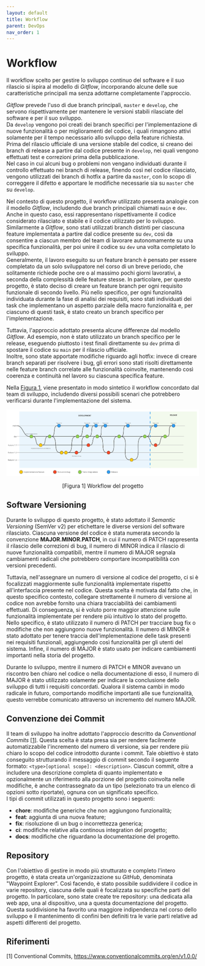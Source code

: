 ```yaml
---
layout: default
title: Workflow
parent: DevOps
nav_order: 1
---
```


# Workflow

Il workflow scelto per gestire lo sviluppo continuo del software e il suo rilascio si ispira al modello di *Gitflow*, incorporando alcune delle sue caratteristiche principali ma senza adottarne completamente l'approccio.

*Gitflow* prevede l'uso di due branch principali, ```master``` e ```develop```, che servono rispettivamente per mantenere le versioni stabili rilasciate del software e per il suo sviluppo.\
Da ```develop``` vengono poi creati dei branch specifici per l'implementazione di nuove funzionalità o per miglioramenti del codice, i quali rimangono attivi solamente per il tempo necessario allo sviluppo della feature richiesta.\
Prima del rilascio ufficiale di una versione stabile del codice, si creano dei branch di release a partire dal codice presente in ```develop```, nei quali vengono effettuati test e correzioni prima della pubblicazione.\
Nel caso in cui alcuni bug o problemi non vengano individuati durante il controllo effettuato nei branch di release, finendo così nel codice rilasciato, vengono utilizzati dei branch di hotfix a partire da ```master```, con lo scopo di correggere il difetto e apportare le modifiche necessarie sia su ```master``` che su ```develop```.

Nel contesto di questo progetto, il workflow utilizzato presenta analogie con il modello *Gitflow*, includendo due branch principali chiamati ```main``` e ```dev```. Anche in questo caso, essi rappresentano rispettivamente il codice considerato rilasciato e stabile e il codice utilizzato per lo sviluppo. Similarmente a *Gitflow*, sono stati utilizzati branch distinti per ciascuna feature implementata a partire dal codice presente su ```dev```, così da consentire a ciascun membro del team di lavorare autonomamente su una specifica funzionalità, per poi unire il codice su ```dev``` una volta completato lo sviluppo.\
Generalmente, il lavoro eseguito su un feature branch è pensato per essere completato da un solo sviluppatore nel corso di un breve periodo, che solitamente richiede poche ore o al massimo pochi giorni lavorativi, a seconda della complessità delle feature stesse. In particolare, per questo progetto, è stato deciso di creare un feature branch per ogni requisito funzionale di secondo livello. Più nello specifico, per ogni funzionalità individuata durante la fase di analisi dei requisiti, sono stati individuati dei task che implementano un aspetto parziale della macro funzionalità e, per ciascuno di questi task, è stato creato un branch specifico per l'implementazione.

Tuttavia, l'approccio adottato presenta alcune differenze dal modello *Gitflow*. Ad esempio, non è stato utilizzato un branch specifico per le release, eseguendo piuttosto i test finali direttamente su ```dev``` prima di spostare il codice su ```main``` per il rilascio ufficiale.\
Inoltre, sono state apportate modifiche riguardo agli hotfix: invece di creare branch separati per risolvere i bug, gli errori sono stati risolti direttamente nelle feature branch correlate alle funzionalità coinvolte, mantenendo così coerenza e continuità nel lavoro su ciascuna specifica feature.

Nella <a href="#fig1">Figura 1</a>, viene presentato in modo sintetico il workflow concordato dal team di sviluppo, includendo diversi possibili scenari che potrebbero verificarsi durante l'implementazione del sistema.

<div align="center">
    <img src="../../img/workflow.png" alt="Workflow del progetto">
    <p align="center" id="fig1">[Figura 1] Workflow del progetto</p>
</div>

## Software Versioning
Durante lo sviluppo di questo progetto, è stato adottato il *Semantic Versioning* (SemVer v2) per etichettare le diverse versioni del software rilasciato. Ciascuna versione del codice è stata numerata secondo la convenzione **MAJOR.MINOR.PATCH**, in cui il numero di PATCH rappresenta il rilascio delle correzioni di bug, il numero di MINOR indica il rilascio di nuove funzionalità compatibili, mentre il numero di MAJOR segnala cambiamenti radicali che potrebbero comportare incompatibilità con versioni precedenti.

Tuttavia, nell'assegnare un numero di versione al codice del progetto, ci si è focalizzati maggiormente sulle funzionalità implementate rispetto all'interfaccia presente nel codice. Questa scelta è motivata dal fatto che, in questo specifico contesto, collegare strettamente il numero di versione al codice non avrebbe fornito una chiara tracciabilità dei cambiamenti effettuati. Di conseguenza, si è voluto porre maggior attenzione sulle funzionalità implementate per rendere più intuitivo lo stato del progetto.\
Nello specifico, è stato utilizzato il numero di PATCH per tracciare bug fix o modifiche che non aggiungono nuove funzionalità. Il numero di MINOR è stato adottato per tenere traccia dell'implementazione delle task presenti nei requisiti funzionali, aggiungendo così funzionalità per gli utenti del sistema. Infine, il numero di MAJOR è stato usato per indicare cambiamenti importanti nella storia del progetto.

Durante lo sviluppo, mentre il numero di PATCH e MINOR avevano un riscontro ben chiaro nel codice o nella documentazione di esso, il numero di MAJOR è stato utilizzato solamente per indicare la conclusione dello sviluppo di tutti i requisiti concordati. Qualora il sistema cambi in modo radicale in futuro, comportando modifiche importanti alle sue funzionalità, questo verrebbe comunicato attraverso un incremento del numero MAJOR.

## Convenzione dei Commit
Il team di sviluppo ha inoltre adottato l'approccio descritto da *Conventional Commits* <a href="#1">[1]</a>. Questa scelta è stata presa sia per rendere facilmente automatizzabile l'incremento del numero di versione, sia per rendere più chiaro lo scopo del codice introdotto durante i commit. Tale obiettivo è stato conseguito strutturando il messaggio di commit secondo il seguente formato: ```<type>[optional scope]: <description>```. Ciascun commit, oltre a includere una descrizione completa di quanto implementato e opzionalmente un riferimento alla porzione del progetto coinvolta nelle modifiche, è anche contrassegnato da un tipo (selezionato tra un elenco di opzioni sotto riportate), ognuna con un significato specifico.\
I tipi di commit utilizzati in questo progetto sono i seguenti:

- **chore**: modifiche generiche che non aggiungono funzionalità;
- **feat**: aggiunta di una nuova feature;
- **fix**: risoluzione di un bug o incorrettezza generica;
- **ci**: modifiche relative alla continous integration del progetto;
- **docs**: modifiche che riguardano la documentazione del progetto.

## Repository
Con l'obiettivo di gestire in modo più strutturato e completo l'intero progetto, è stata creata un'organizzazione su *GitHub*, denominata "Waypoint Explorer". Così facendo, è stato possibile suddividere il codice in varie repository, ciascuna delle quali è focalizzata su specifiche parti del progetto. In particolare, sono state create tre repository: una dedicata alla web app, una al dispositivo, una a questa documentazione del progetto. Questa suddivisione ha favorito una maggiore indipendenza nel corso dello sviluppo e il mantenimento di confini ben definiti tra le varie parti relative ad aspetti differenti del progetto.

## Riferimenti

<a id="1">[1]</a> Conventional Commits, https://www.conventionalcommits.org/en/v1.0.0/

